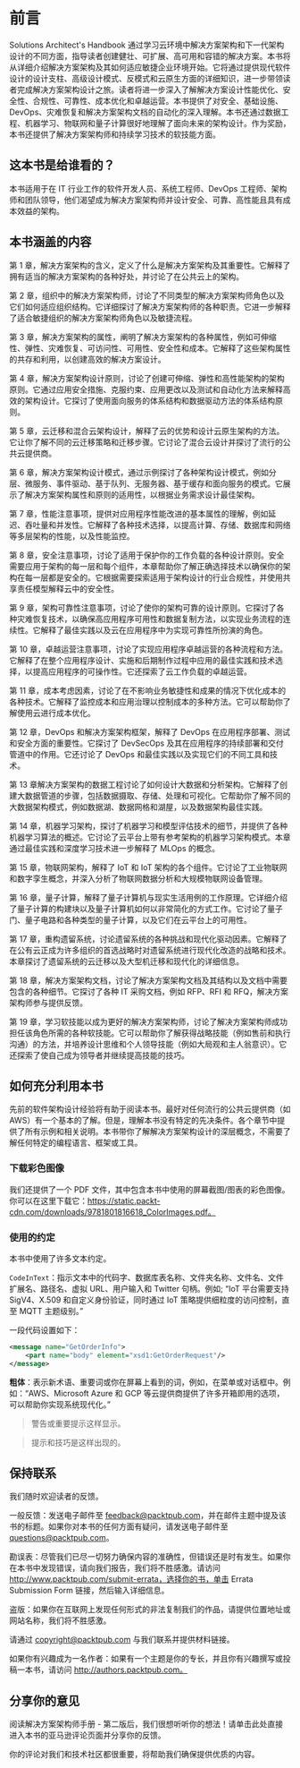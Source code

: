 # 前言

Solutions Architect's Handbook 通过学习云环境中解决方案架构和下一代架构设计的不同方面，指导读者创建健壮、可扩展、高可用和容错的解决方案。本书将从详细介绍解决方案架构及其如何适应敏捷企业环境开始。它将通过提供现代软件设计的设计支柱、高级设计模式、反模式和云原生方面的详细知识，进一步带领读者完成解决方案架构设计之旅。读者将进一步深入了解解决方案设计性能优化、安全性、合规性、可靠性、成本优化和卓越运营。本书提供了对安全、基础设施、DevOps、灾难恢复和解决方案架构文档的自动化的深入理解。本书还通过数据工程、机器学习、物联网和量子计算很好地理解了面向未来的架构设计。作为奖励，本书还提供了解决方案架构师和持续学习技术的软技能方面。

## 这本书是给谁看的？

本书适用于在 IT 行业工作的软件开发人员、系统工程师、DevOps 工程师、架构师和团队领导，他们渴望成为解决方案架构师并设计安全、可靠、高性能且具有成本效益的架构。

## 本书涵盖的内容

第 1 章，解决方案架构的含义，定义了什么是解决方案架构及其重要性。它解释了拥有适当的解决方案架构的各种好处，并讨论了在公共云上的架构。

第 2 章，组织中的解决方案架构师，讨论了不同类型的解决方案架构师角色以及它们如何适应组织结构。它详细探讨了解决方案架构师的各种职责。它进一步解释了适合敏捷组织的解决方案架构师角色以及敏捷流程。

第 3 章，解决方案架构的属性，阐明了解决方案架构的各种属性，例如可伸缩性、弹性、灾难恢复、可访问性、可用性、安全性和成本。它解释了这些架构属性的共存和利用，以创建高效的解决方案设计。

第 4 章，解决方案架构设计原则，讨论了创建可伸缩、弹性和高性能架构的架构原则。它通过应用安全措施、克服约束、应用更改以及测试和自动化方法来解释高效的架构设计。它探讨了使用面向服务的体系结构和数据驱动方法的体系结构原则。

第 5 章，云迁移和混合云架构设计，解释了云的优势和设计云原生架构的方法。它让你了解不同的云迁移策略和迁移步骤。它讨论了混合云设计并探讨了流行的公共云提供商。

第 6 章，解决方案架构设计模式，通过示例探讨了各种架构设计模式，例如分层、微服务、事件驱动、基于队列、无服务器、基于缓存和面向服务的模式。它展示了解决方案架构属性和原则的适用性，以根据业务需求设计最佳架构。

第 7 章，性能注意事项，提供对应用程序性能改进的基本属性的理解，例如延迟、吞吐量和并发性。它解释了各种技术选择，以提高计算、存储、数据库和网络等多层架构的性能，以及性能监控。

第 8 章，安全注意事项，讨论了适用于保护你的工作负载的各种设计原则。安全需要应用于架构的每一层和每个组件，本章帮助你了解正确选择技术以确保你的架构在每一层都是安全的。它根据需要探索适用于架构设计的行业合规性，并使用共享责任模型解释云中的安全性。

第 9 章，架构可靠性注意事项，讨论了使你的架构可靠的设计原则。它探讨了各种灾难恢复技术，以确保高应用程序可用性和数据复制方法，以实现业务流程的连续性。它解释了最佳实践以及云在应用程序中为实现可靠性所扮演的角色。

第 10 章，卓越运营注意事项，讨论了实现应用程序卓越运营的各种流程和方法。它解释了在整个应用程序设计、实施和后期制作过程中应用的最佳实践和技术选择，以提高应用程序的可操作性。它还探索了云工作负载的卓越运营。

第 11 章，成本考虑因素，讨论了在不影响业务敏捷性和成果的情况下优化成本的各种技术。它解释了监控成本和应用治理以控制成本的多种方法。它可以帮助你了解使用云进行成本优化。

第 12 章，DevOps 和解决方案架构框架，解释了 DevOps 在应用程序部署、测试和安全方面的重要性。它探讨了 DevSecOps 及其在应用程序的持续部署和交付管道中的作用。它还讨论了 DevOps 和最佳实践以及实现它们的不同工具和技术。

第 13 章解决方案架构的数据工程讨论了如何设计大数据和分析架构。它解释了创建大数据管道的步骤，包括数据摄取、存储、处理和可视化。它帮助你了解不同的大数据架构模式，例如数据湖、数据网格和湖屋，以及数据架构最佳实践。

第 14 章，机器学习架构，探讨了机器学习和模型评估技术的细节，并提供了各种机器学习算法的概述。它讨论了云平台上带有参考架构的机器学习架构模式。本章通过最佳实践和深度学习技术进一步解释了 MLOps 的概念。

第 15 章，物联网架构，解释了 IoT 和 IoT 架构的各个组件。它讨论了工业物联网和数字孪生概念，并深入分析了物联网数据分析和大规模物联网设备管理。

第 16 章，量子计算，解释了量子计算机与现实生活用例的工作原理。它详细介绍了量子计算的构建块以及量子计算机如何以非常简化的方式工作。它讨论了量子门、量子电路和各种类型的量子计算，以及它们在云平台上的可用性。

第 17 章，重构遗留系统，讨论遗留系统的各种挑战和现代化驱动因素。它解释了在公有云正成为许多组织的首选战略时对遗留系统进行现代化改造的战略和技术。本章探讨了遗留系统的云迁移以及大型机迁移和现代化的详细信息。

第 18 章，解决方案架构文档，讨论了解决方案架构文档及其结构以及文档中需要包含的各种细节。它探讨了各种 IT 采购文档，例如 RFP、RFI 和 RFQ，解决方案架构师参与提供反馈。

第 19 章，学习软技能以成为更好的解决方案架构师，讨论了解决方案架构师成功担任该角色所需的各种软技能。它可以帮助你了解获得战略技能（例如售前和执行沟通）的方法，并培养设计思维和个人领导技能（例如大局观和主人翁意识）。它还探索了使自己成为领导者并继续提高技能的技巧。

## 如何充分利用本书

先前的软件架构设计经验将有助于阅读本书。最好对任何流行的公共云提供商（如 AWS）有一个基本的了解。但是，理解本书没有特定的先决条件。各个章节中提供了所有示例和相关说明。本书带你了解解决方案架构设计的深层概念，不需要了解任何特定的编程语言、框架或工具。

### 下载彩色图像

我们还提供了一个 PDF 文件，其中包含本书中使用的屏幕截图/图表的彩色图像。你可以在这里下载它：https://static.packt-cdn.com/downloads/9781801816618_ColorImages.pdf。

### 使用的约定

本书中使用了许多文本约定。

```CodeInText```：指示文本中的代码字、数据库表名称、文件夹名称、文件名、文件扩展名、路径名、虚拟 URL、用户输入和 Twitter 句柄。例如; “IoT 平台需要支持 SigV4、X.509 和自定义身份验证，同时通过 IoT 策略提供细粒度的访问控制，直至 MQTT 主题级别。”

一段代码设置如下：

```xml
<message name="GetOrderInfo">
    <part name="body" element="xsd1:GetOrderRequest"/>
</message>
```

**粗体**：表示新术语、重要词或你在屏幕上看到的词，例如，在菜单或对话框中。例如：“AWS、Microsoft Azure 和 GCP 等云提供商提供了许多开箱即用的选项，可以帮助你实现系统现代化。”

> 警告或重要提示这样显示。

> 提示和技巧是这样出现的。

## 保持联系

我们随时欢迎读者的反馈。

一般反馈：发送电子邮件至 feedback@packtpub.com，并在邮件主题中提及该书的标题。如果你对本书的任何方面有疑问，请发送电子邮件至 questions@packtpub.com。

勘误表：尽管我们已尽一切努力确保内容的准确性，但错误还是时有发生。如果你在本书中发现错误，请向我们报告，我们将不胜感激。请访问 http://www.packtpub.com/submit-errata，选择你的书，单击 Errata Submission Form 链接，然后输入详细信息。

盗版：如果你在互联网上发现任何形式的非法复制我们的作品，请提供位置地址或网站名称，我们将不胜感激。

请通过 copyright@packtpub.com 与我们联系并提供材料链接。

如果你有兴趣成为一名作者：如果有一个主题是你的专长，并且你有兴趣撰写或投稿一本书，请访问 http://authors.packtpub.com。

## 分享你的意见

阅读解决方案架构师手册 - 第二版后，我们很想听听你的想法！请单击此处直接进入本书的亚马逊评论页面并分享你的反馈。

你的评论对我们和技术社区都很重要，将帮助我们确保提供优质的内容。

